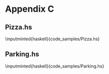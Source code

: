 # Appendix C

## Pizza.hs

\inputminted{haskell}{code_samples/Pizza.hs}

## Parking.hs

\inputminted{haskell}{code_samples/Parking.hs}
